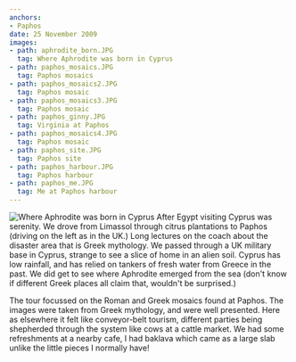 ```yaml
---
anchors:
- Paphos
date: 25 November 2009
images:
- path: aphrodite_born.JPG
  tag: Where Aphrodite was born in Cyprus
- path: paphos_mosaics.JPG
  tag: Paphos mosaics
- path: paphos_mosaics2.JPG
  tag: Paphos mosaic
- path: paphos_mosaics3.JPG
  tag: Paphos mosaic
- path: paphos_ginny.JPG
  tag: Virginia at Paphos
- path: paphos_mosaics4.JPG
  tag: Paphos mosaic
- path: paphos_site.JPG
  tag: Paphos site
- path: paphos_harbour.JPG
  tag: Paphos harbour
- path: paphos_me.JPG
  tag: Me at Paphos harbour
---
```

![Where Aphrodite was born in Cyprus](aphrodite_born.JPG)
After Egypt visiting Cyprus was serenity. We drove from Limassol through citrus plantations to Paphos (driving on the left as in the UK.) Long lectures on the coach about the disaster area that is Greek mythology. We passed through a UK military base in Cyprus, strange to see a slice of home in an alien soil. Cyprus has low rainfall, and has relied on tankers of fresh water from Greece in the past. We did get to see where Aphrodite emerged from the sea (don't know if different Greek places all claim that, wouldn't be surprised.)

The tour focussed on the Roman and Greek mosaics found at Paphos. The images were taken from Greek mythology, and were well presented. Here as elsewhere it felt like conveyor-belt tourism, different parties being shepherded through the system like cows at a cattle market. We had some refreshments at a nearby cafe, I had baklava which came as a large slab unlike the little pieces I normally have!

